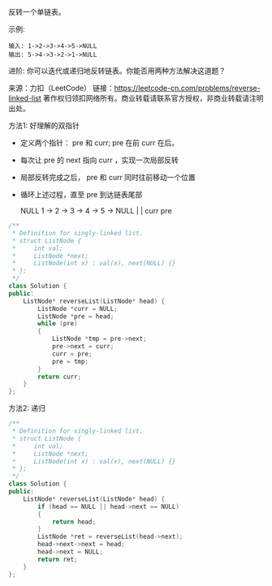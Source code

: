 反转一个单链表。

示例:

    输入: 1->2->3->4->5->NULL
    输出: 5->4->3->2->1->NULL

进阶:
你可以迭代或递归地反转链表。你能否用两种方法解决这道题？

来源：力扣（LeetCode）
链接：https://leetcode-cn.com/problems/reverse-linked-list
著作权归领扣网络所有。商业转载请联系官方授权，非商业转载请注明出处。

方法1: 好理解的双指针

+ 定义两个指针： pre 和 curr; pre 在前 curr 在后。
+ 每次让 pre 的 next 指向 curr ，实现一次局部反转
+ 局部反转完成之后， pre 和 curr 同时往前移动一个位置
+ 循环上述过程，直至 pre 到达链表尾部

    NULL    1 -> 2 -> 3 -> 4 -> 5 -> NULL
      |     |
    curr   pre

```c++
/**
 * Definition for singly-linked list.
 * struct ListNode {
 *     int val;
 *     ListNode *next;
 *     ListNode(int x) : val(x), next(NULL) {}
 * };
 */
class Solution {
public:
    ListNode* reverseList(ListNode* head) {
        ListNode *curr = NULL;
        ListNode *pre = head;
        while (pre)
        {
            ListNode *tmp = pre->next;
            pre->next = curr;
            curr = pre;
            pre = tmp;
        }
        return curr;
    }
};
```

方法2: 递归

```c++
/**
 * Definition for singly-linked list.
 * struct ListNode {
 *     int val;
 *     ListNode *next;
 *     ListNode(int x) : val(x), next(NULL) {}
 * };
 */
class Solution {
public:
    ListNode* reverseList(ListNode* head) {
        if (head == NULL || head->next == NULL)
        {
            return head;
        }
        ListNode *ret = reverseList(head->next);
        head->next->next = head;
        head->next = NULL;
        return ret;
    }
};
```